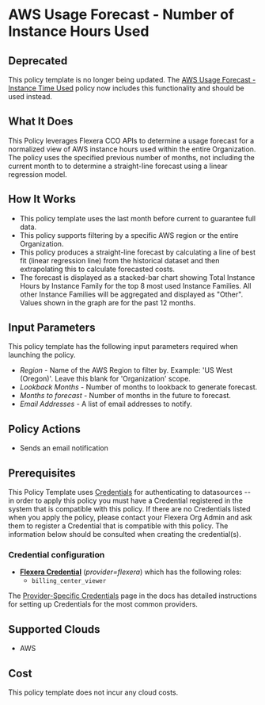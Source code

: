 # AWS Usage Forecast - Number of Instance Hours Used

## Deprecated

This policy template is no longer being updated. The [AWS Usage Forecast - Instance Time Used](https://github.com/flexera-public/policy_templates/tree/master/operational/aws/total_instance_usage_forecast/) policy now includes this functionality and should be used instead.

## What It Does

This Policy leverages Flexera CCO APIs to determine a usage forecast for a normalized view of AWS instance hours used within the entire Organization. The policy uses the specified previous number of months, not including the current month to to determine a straight-line forecast using a linear regression model.

## How It Works

- This policy template uses the last month before current to guarantee full data.
- This policy supports filtering by a specific AWS region or the entire Organization.
- This policy produces a straight-line forecast by calculating a line of best fit (linear regression line) from the historical dataset and then extrapolating this to calculate forecasted costs.
- The forecast is displayed as a stacked-bar chart showing Total Instance Hours by Instance Family for the top 8 most used Instance Families. All other Instance Families will be aggregated and displayed as "Other". Values shown in the graph are for the past 12 months.

## Input Parameters

This policy template has the following input parameters required when launching the policy.

- *Region* - Name of the AWS Region to filter by. Example: 'US West (Oregon)'. Leave this blank for 'Organization' scope.
- *Lookback Months* - Number of months to lookback to generate forecast.
- *Months to forecast* - Number of months in the future to forecast.
- *Email Addresses* - A list of email addresses to notify.

## Policy Actions

- Sends an email notification

## Prerequisites

This Policy Template uses [Credentials](https://docs.flexera.com/flexera/EN/Automation/ManagingCredentialsExternal.htm) for authenticating to datasources -- in order to apply this policy you must have a Credential registered in the system that is compatible with this policy. If there are no Credentials listed when you apply the policy, please contact your Flexera Org Admin and ask them to register a Credential that is compatible with this policy. The information below should be consulted when creating the credential(s).

### Credential configuration

- [**Flexera Credential**](https://docs.flexera.com/flexera/EN/Automation/ProviderCredentials.htm) (*provider=flexera*) which has the following roles:
  - `billing_center_viewer`

The [Provider-Specific Credentials](https://docs.flexera.com/flexera/EN/Automation/ProviderCredentials.htm) page in the docs has detailed instructions for setting up Credentials for the most common providers.

## Supported Clouds

- AWS

## Cost

This policy template does not incur any cloud costs.

